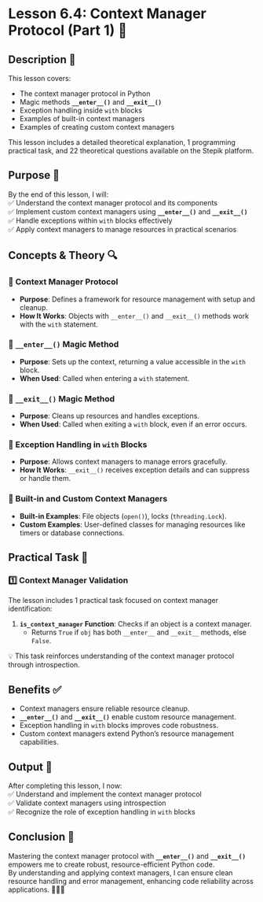 # Lesson 6.4: Context Manager Protocol (Part 1) 🔐

## Description 📝

This lesson covers:

-   The context manager protocol in Python
-   Magic methods **`__enter__()`** and **`__exit__()`**
-   Exception handling inside `with` blocks
-   Examples of built-in context managers
-   Examples of creating custom context managers

This lesson includes a detailed theoretical explanation, 1 programming practical task, and 22 theoretical questions available on the Stepik platform.

## Purpose 🎯

By the end of this lesson, I will:  
✅ Understand the context manager protocol and its components  
✅ Implement custom context managers using **`__enter__()`** and **`__exit__()`**  
✅ Handle exceptions within `with` blocks effectively  
✅ Apply context managers to manage resources in practical scenarios

## Concepts & Theory 🔍

### 🔹 Context Manager Protocol

-   **Purpose**: Defines a framework for resource management with setup and cleanup.
-   **How It Works**: Objects with `__enter__()` and `__exit__()` methods work with the `with` statement.

### 🔹 **`__enter__()`** Magic Method

-   **Purpose**: Sets up the context, returning a value accessible in the `with` block.
-   **When Used**: Called when entering a `with` statement.

### 🔹 **`__exit__()`** Magic Method

-   **Purpose**: Cleans up resources and handles exceptions.
-   **When Used**: Called when exiting a `with` block, even if an error occurs.

### 🔹 Exception Handling in `with` Blocks

-   **Purpose**: Allows context managers to manage errors gracefully.
-   **How It Works**: `__exit__()` receives exception details and can suppress or handle them.

### 🔹 Built-in and Custom Context Managers

-   **Built-in Examples**: File objects (`open()`), locks (`threading.Lock`).
-   **Custom Examples**: User-defined classes for managing resources like timers or database connections.

## Practical Task 🧪

### 1️⃣ **Context Manager Validation**

The lesson includes 1 practical task focused on context manager identification:

1. **`is_context_manager` Function**: Checks if an object is a context manager.
    - Returns `True` if `obj` has both `__enter__` and `__exit__` methods, else `False`.

💡 This task reinforces understanding of the context manager protocol through introspection.

## Benefits ✅

-   Context managers ensure reliable resource cleanup.
-   **`__enter__()`** and **`__exit__()`** enable custom resource management.
-   Exception handling in `with` blocks improves code robustness.
-   Custom context managers extend Python’s resource management capabilities.

## Output 📜

After completing this lesson, I now:  
✅ Understand and implement the context manager protocol  
✅ Validate context managers using introspection  
✅ Recognize the role of exception handling in `with` blocks

## Conclusion 🚀

Mastering the context manager protocol with **`__enter__()`** and **`__exit__()`** empowers me to create robust, resource-efficient Python code.  
By understanding and applying context managers, I can ensure clean resource handling and error management, enhancing code reliability across applications. 🧑‍💻✨
